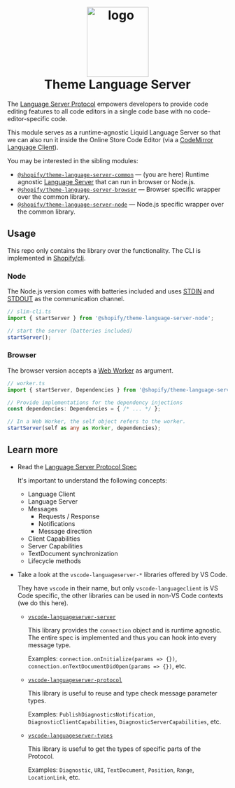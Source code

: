 <h1 align="center" style="position: relative;" >
  <br>
    <img src="https://github.com/Shopify/theme-check-vscode/blob/main/images/shopify_glyph.png?raw=true" alt="logo" width="141" height="160">
  <br>
  Theme Language Server
</h1>

The [Language Server Protocol](https://microsoft.github.io/language-server-protocol/specifications/lsp/3.17/specification/) empowers developers to provide code editing features to all code editors in a single code base with no code-editor-specific code. 

This module serves as a runtime-agnostic Liquid Language Server so that we can also run it inside the Online Store Code Editor (via a [CodeMirror Language Client](https://github.com/shopify/code-mirror-language-client)).

You may be interested in the sibling modules:

- [`@shopify/theme-language-server-common`](../theme-language-server-common) — (you are here) Runtime agnostic [Language Server](https://microsoft.github.io/language-server-protocol/) that can run in browser or Node.js.  
- [`@shopify/theme-language-server-browser`](../browser) — Browser specific wrapper over the common library.  
- [`@shopify/theme-language-server-node`](../node) — Node.js specific wrapper over the common library.  

## Usage

This repo only contains the library over the functionality. The CLI is implemented in [Shopify/cli](https://github.com/shopify/cli).

### Node

The Node.js version comes with batteries included and uses <a href="https://en.wikipedia.org/wiki/Standard_streams#Standard_input_(stdin)">STDIN</a> and <a href="https://en.wikipedia.org/wiki/Standard_streams#Standard_output_(stdout)">STDOUT</a> as the communication channel.

```typescript
// slim-cli.ts
import { startServer } from '@shopify/theme-language-server-node';

// start the server (batteries included)
startServer();
```

### Browser

The browser version accepts a [Web Worker](https://developer.mozilla.org/en-US/docs/Web/API/Web_Workers_API/Using_web_workers) as argument.

```typescript
// worker.ts
import { startServer, Dependencies } from '@shopify/theme-language-server-browser';

// Provide implementations for the dependency injections
const dependencies: Dependencies = { /* ... */ };

// In a Web Worker, the self object refers to the worker.
startServer(self as any as Worker, dependencies);
```

## Learn more

- Read the [Language Server Protocol Spec](https://microsoft.github.io/language-server-protocol/specifications/lsp/3.17/specification/)

  It's important to understand the following concepts:

    - Language Client
    - Language Server
    - Messages
      - Requests / Response
      - Notifications
      - Message direction
    - Client Capabilities
    - Server Capabilities
    - TextDocument synchronization
    - Lifecycle methods

-  Take a look at the `vscode-languageserver-*` libraries offered by VS Code.

   They have `vscode` in their name, but only `vscode-languageclient` is VS Code specific, the other libraries can be used in non-VS Code contexts (we do this here).
   
   -  [`vscode-languageserver-server`](https://github.com/microsoft/vscode-languageserver-node/tree/main/server)

      This library provides the `connection` object and is runtime agnostic. The entire spec is implemented and thus you can hook into every message type.

      Examples: `connection.onInitialize(params => {})`, `connection.onTextDocumentDidOpen(params => {})`, etc.

   -  [`vscode-languageserver-protocol`](https://github.com/microsoft/vscode-languageserver-node/tree/main/protocol)

      This library is useful to reuse and type check message parameter types.

      Examples: `PublishDiagnosticsNotification`, `DiagnosticClientCapabilities`, `DiagnosticServerCapabilities`, etc.

   -  [`vscode-languageserver-types`](https://github.com/microsoft/vscode-languageserver-node/tree/main/types)

      This library is useful to get the types of specific parts of the Protocol. 

      Examples: `Diagnostic`, `URI`, `TextDocument`, `Position`, `Range`, `LocationLink`, etc.

